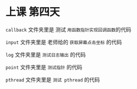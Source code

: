 # 上课 第四天

`callback` 文件夹里是 测试 `用函数指针实现回调函数`的代码

`input` 文件夹里是 老师给的 `获取屏幕点击坐标` 的代码

`log` 文件夹里是 `测试日志输出` 的代码

`point` 文件夹里是 `测试指针` 的代码

`pthread` 文件夹里是 `测试 pthread` 的代码
